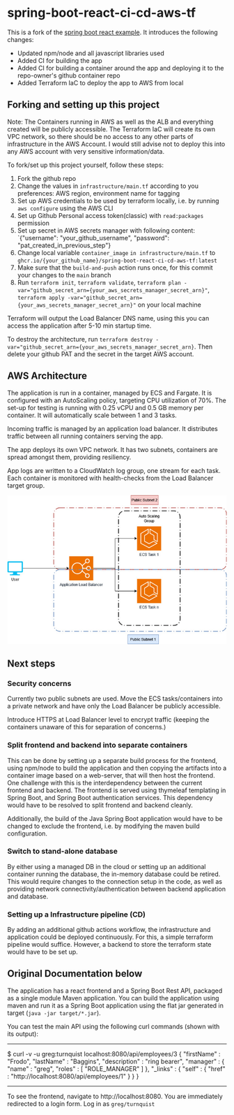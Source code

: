 # spring-boot-react-ci-cd-aws-tf

This is a fork of the [spring boot react example](https://gitlab.com/cloud-devops-assignments/spring-boot-react-example). It introduces the following changes:
* Updated npm/node and all javascript libraries used
* Added CI for building the app
* Added CI for building a container around the app and deploying it to the repo-owner's github container repo
* Added Terraform IaC to deploy the app to AWS from local

## Forking and setting up this project
Note: The Containers running in AWS as well as the ALB and everything created will be publicly accessible. The Terraform IaC will create its own VPC network, so there should be no access to any other parts of infrastructure in the AWS Account. I would still advise not to deploy this into any AWS account with very sensitive information/data.

To fork/set up this project yourself, follow these steps:

1. Fork the github repo
2. Change the values in `infrastructure/main.tf` according to you preferences: AWS region, environment name for tagging
3. Set up AWS credentials to be used by terraform locally, i.e. by running `aws configure` using the AWS CLI
4. Set up Github Personal access token(classic) with `read:packages` permission
5. Set up secret in AWS secrets manager with following content: `{"username": "your_github_username", "password": "pat_created_in_previous_step"}
6. Change local variable `container_image` `in infrastructure/main.tf` to `ghcr.io/{your_github_name}/spring-boot-react-ci-cd-aws-tf:latest`
7. Make sure that the `build-and-push` action runs once, for this commit your changes to the `main` branch
8. Run `terraform init`, `terraform validate`, `terraform plan -var="github_secret_arn={your_aws_secrets_manager_secret_arn}"`, `terraform apply -var="github_secret_arn={your_aws_secrets_manager_secret_arn}"` on your local machine

Terraform will output the Load Balancer DNS name, using this you can access the application after 5-10 min startup time.

To destroy the architecture, run `terraform destroy -var="github_secret_arn={your_aws_secrets_manager_secret_arn}`. Then delete your github PAT and the secret in the target AWS account.

## AWS Architecture

The application is run in a container, managed by ECS and Fargate. It is configured with an AutoScaling policy, targeting CPU utilization of 70%. The set-up for testing is running with 0.25 vCPU and 0.5 GB memory per container. It will automatically scale between 1 and 3 tasks.

Incoming traffic is managed by an application load balancer. It distributes traffic between all running containers serving the app.

The app deploys its own VPC network. It has two subnets, containers are spread amongst them, providing resiliency.

App logs are written to a CloudWatch log group, one stream for each task. Each container is monitored with health-checks from the Load Balancer target group.

![AWS Architecture](img/aws_arch.jpg)


## Next steps

### Security concerns

Currently two public subnets are used. Move the ECS tasks/containers into a private network and have only the Load Balancer be publicly accessible.

Introduce HTTPS at Load Balancer level to encrypt traffic (keeping the containers unaware of this for separation of concerns.)

### Split frontend and backend into separate containers

This can be done by setting up a separate build process for the frontend, using npm/node to build the application and then copying the artifacts into a container image based on a web-server, that will then host the frontend. One challenge with this is the interdependency between the current frontend and backend. The frontend is served using thymeleaf templating in Spring Boot, and Spring Boot authentication services. This dependency would have to be resolved to split frontend and backend cleanly.

Additionally, the build of the Java Spring Boot application would have to be changed to exclude the frontend, i.e. by modifying the maven build configuration.


### Switch to stand-alone database

By either using a managed DB in the cloud or setting up an additional container running the database, the in-memory database could be retired. This would require changes to the connection setup in the code, as well as providing network connectivity/authentication between backend application and database.

### Setting up a Infrastructure pipeline (CD)

By adding an additional github actions workflow, the infrastructure and application could be deployed continuously. For this, a simple terraform pipeline would suffice. However, a backend to store the terraform state would have to be set up.

## Original Documentation below

The application has a react frontend and a Spring Boot Rest API, packaged as a single module Maven application. You can build the application using maven and run it as a Spring Boot application using the flat jar generated in target (`java -jar target/*.jar`).

You can test the main API using the following curl commands (shown with its output):

---

\$ curl -v -u greg:turnquist localhost:8080/api/employees/3
{
"firstName" : "Frodo",
"lastName" : "Baggins",
"description" : "ring bearer",
"manager" : {
"name" : "greg",
"roles" : [ "ROLE_MANAGER" ]
},
"\_links" : {
"self" : {
"href" : "http://localhost:8080/api/employees/1"
}
}
}

---

To see the frontend, navigate to http://localhost:8080. You are immediately redirected to a login form. Log in as `greg/turnquist`

